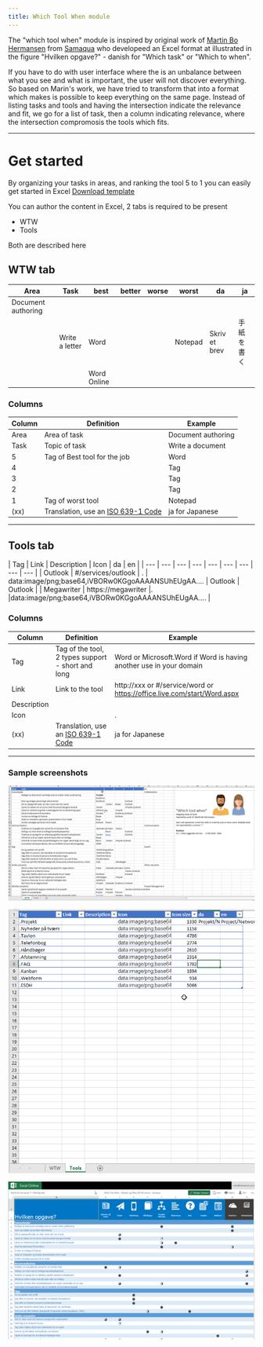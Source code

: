 ```yaml
---
title: Which Tool When module
---
```

The "which tool when" module is inspired by original work of [Martin Bo Hermansen](https://www.linkedin.com/in/martinbh/) from [Samaqua](https://www.samaqua.dk/) who developeed an Excel format at illustrated in the figure "Hvilken opgave?" - danish for "Which task" or "Which to when".

If you have to do with user interface where the is an unbalance between what you see and what is important, the user will not discover everything. So based on Marin's work, we have tried to transform that into a format which makes is possible to keep everything on the same page. Instead of listing tasks and tools and having the intersection indicate the relevance and fit, we go for a list of task, then a column indicating relevance, where the intersection compromosis the tools which fits.
___

# Get started 
By organizing your tasks in areas, and ranking the tool 5 to 1 you can easily get started in Excel [Download template](#/action/wtw-template)

You can author the content in Excel, 2 tabs is required to be present

- WTW 
- Tools

Both are described here

## WTW tab 

| Area | Task | best | better | worse | worst | da | ja |
| --- | --- | --- | --- | --- | --- |  --- | --- |
|Document authoring|
| | Write a letter | Word |  |  | Notepad  | Skriv et brev | 手紙を書く  | |
| | | Word Online |  |  | | | | | 


### Columns 

| Column | Definition | Example |
| --- | --- | --- |
| Area | Area of task |  Document authoring |
| Task | Topic of task | Write a document
| 5 | Tag of Best tool for the job| Word |
| 4 | | Tag |
| 3 | | Tag |
| 2 | | Tag | 
| 1 | Tag of worst tool | Notepad |
| (xx) | Translation, use an [ISO 639-1 Code](https://en.wikipedia.org/wiki/List_of_ISO_639-1_codes) | ja for Japanese|
___


## Tools tab
| Tag | Link | Description | Icon |  da | en |
| --- | --- | --- | --- | --- | --- | --- | --- | --- |
| Outlook | #/services/outlook | . | data:image/png;base64,iVBORw0KGgoAAAANSUhEUgAA.... | Outlook | Outlook |
| Megawriter | https://megawriter |. |data:image/png;base64,iVBORw0KGgoAAAANSUhEUgAA.... | 



### Columns 

| Column | Definition | Example |
| --- | --- | --- |
| Tag | Tag of the tool, 2 types support - short and long |  Word  or Microsoft.Word if Word is having another use in your domain |
| Link | Link to the tool | http://xxx or #/service/word or https://office.live.com/start/Word.aspx 
| Description | 
| Icon | | . |
| (xx) | Translation, use an [ISO 639-1 Code](https://en.wikipedia.org/wiki/List_of_ISO_639-1_codes) | ja for Japanese|
___


### Sample screenshots

![](2018-05-26-20-56-07.png)

![](2018-05-27-16-35-41.png)

![](./2018-05-26-17-25-33.png)
